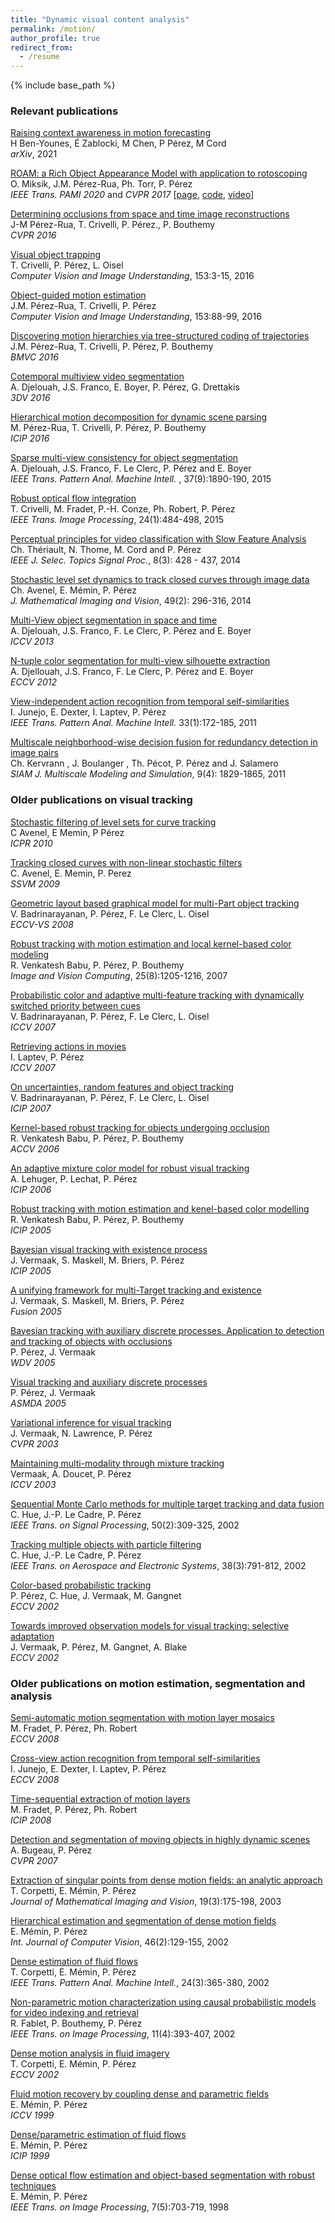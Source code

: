 ```yaml
---
title: "Dynamic visual content analysis"
permalink: /motion/
author_profile: true
redirect_from:
  - /resume
---
```


{% include base_path %}

### Relevant publications

[Raising context awareness in motion forecasting](https://arxiv.org/abs/2111.09094)  
H Ben-Younes, É Zablocki, M Chen, P Pérez, M Cord  
*arXiv*, 2021

[ROAM: a Rich Object Appearance Model with application to rotoscoping](http://openaccess.thecvf.com/content_cvpr_2017/papers/Miksik_ROAM_A_Rich_CVPR_2017_paper.pdf)  
O. Miksik, J.M. Pérez-Rua, Ph. Torr, P. Pérez  
*IEEE Trans. PAMI 2020* and *CVPR 2017* [[page](http://www.miksik.co.uk/projects/rotoscoping/roam.html), [code](https://github.com/omiksik/roam), [video](https://youtu.be/UvO7IacS9pQ)]

[Determining occlusions from space and time image reconstructions](https://hal.archives-ouvertes.fr/hal-01307703)  
J-M Pérez-Rua, T. Crivelli, P. Pérez., P. Bouthemy  
*CVPR 2016*

[Visual object trapping](http://www.sciencedirect.com/science/article/pii/S1077314216301059)  
T. Crivelli, P. Pérez, L. Oisel  
*Computer Vision and Image Understanding*, 153:3-15, 2016

[Object-guided motion estimation](http://www.sciencedirect.com/science/article/pii/S1077314216300546)  
J.M. Pérez-Rua, T. Crivelli, P. Pérez  
*Computer Vision and Image Understanding*, 153:88-99, 2016

[Discovering motion hierarchies via tree-structured coding of trajectories](https://hal.archives-ouvertes.fr/hal-01358454)  
J.M. Pérez-Rua, T. Crivelli, P. Pérez, P. Bouthemy  
*BMVC 2016*

[Cotemporal multiview video segmentation](https://hal.inria.fr/hal-01367430)  
A. Djelouah, J.S. Franco, E. Boyer, P. Pérez, G. Drettakis  
*3DV 2016*

[Hierarchical motion decomposition for dynamic scene parsing](https://hal.archives-ouvertes.fr/hal-01314095)  
M. Pérez-Rua, T. Crivelli, P. Pérez, P. Bouthemy  
*ICIP 2016*

[Sparse multi-view consistency for object segmentation](http://ieeexplore.ieee.org/xpl/articleDetails.jsp?arnumber=6996026)  
A. Djelouah, J.S. Franco, F. Le Clerc, P. Pérez and E. Boyer  
*IEEE Trans. Pattern Anal. Machine Intell.* , 37(9):1890-190, 2015

[Robust optical flow integration](http://ieeexplore.ieee.org/xpl/articleDetails.jsp?tp=&arnumber=6850051&queryText%3DRobust+optical+flow+integration)  
T. Crivelli, M. Fradet, P.-H. Conze, Ph. Robert, P. Pérez  
*IEEE Trans. Image Processing*, 24(1):484-498, 2015

[Perceptual principles for video classification with Slow Feature Analysis](http://webia.lip6.fr/~thomen/papers/Theriault-STSP-2014.pdf)  
Ch. Thériault, N. Thome, M. Cord and P. Pérez  
*IEEE J. Selec. Topics Signal Proc.*, 8(3): 428 - 437, 2014

[Stochastic level set dynamics to track closed curves through image data](http://hal.upmc.fr/docs/00/85/44/20/PDF/JMIV-Avenel-revised-3.pdf)  
Ch. Avenel, E. Mémin, P. Pérez  
*J. Mathematical Imaging and Vision*, 49(2): 296-316, 2014

[Multi-View object segmentation in space and time](http://www.cv-foundation.org/openaccess/content_iccv_2013/papers/Djelouah_Multi-view_Object_Segmentation_2013_ICCV_paper.pdf)  
A. Djelouah, J.S. Franco, F. Le Clerc, P. Pérez and E. Boyer  
*ICCV 2013*

[N-tuple color segmentation for multi-view silhouette extraction](http://hal.inria.fr/docs/00/73/57/18/PDF/Final_N-tuple_Multi-View_Silhouette_Extraction-1.pdf)  
A. Djellouah, J.S. Franco, F. Le Clerc, P. Pérez and E. Boyer  
*ECCV 2012*

[View-independent action recognition from temporal self-similarities](http://www.irisa.fr/vista/Papers/2010_pami_junejo.pdf)  
I. Junejo, E. Dexter, I. Laptev, P. Pérez  
*IEEE Trans. Pattern Anal. Machine Intell.* 33(1):172-185, 2011

[Multiscale neighborhood-wise decision fusion for redundancy detection in image pairs](http://hal.inria.fr/docs/00/77/18/95/PDF/SIAM_MMS_2012.pdf)  
Ch. Kervrann , J. Boulanger , Th. Pécot, P. Pérez and J. Salamero  
*SIAM J. Multiscale Modeling and Simulation*, 9(4): 1829-1865, 2011

### Older publications on visual tracking

[Stochastic filtering of level sets for curve tracking](http://www.researchgate.net/publication/220928323_Stochastic_Filtering_of_Level_Sets_for_Curve_Tracking/file/60b7d517faff3a5779.pdf)  
C Avenel, E Memin, P Pérez  
*ICPR 2010*

[Tracking closed curves with non-linear stochastic filters](http://www.irisa.fr/vista/Papers/2009_ssvm_avenel.pdf)  
C. Avenel, E. Memin, P. Perez  
*SSVM 2009*

[Geometric layout based graphical model for multi-Part object tracking](http://www.irisa.fr/vista/Papers/2008_eccv-vs_Badrinarayanan.pdf)  
V. Badrinarayanan, P. Pérez, F. Le Clerc, L. Oisel  
*ECCV-VS 2008*

[Robust tracking with motion estimation and local kernel-based color modeling](http://www.irisa.fr/vista/Papers/2007_ivc_babu.pdf)  
R. Venkatesh Babu, P. Pérez, P. Bouthemy  
*Image and Vision Computing*, 25(8):1205-1216, 2007

[Probabilistic color and adaptive multi-feature tracking with dynamically switched priority between cues](http://www.irisa.fr/vista/Papers/2007_iccv_Badrinarayanan.pdf)  
V. Badrinarayanan, P. Pérez, F. Le Clerc, L. Oisel  
*ICCV 2007*

[Retrieving actions in movies](http://www.irisa.fr/vista/Papers/2007_iccv_laptev.pdf)  
I. Laptev, P. Pérez  
*ICCV 2007*

[On uncertainties, random features and object tracking](http://ieeexplore.ieee.org/xpls/abs_all.jsp?arnumber=4379765&tag=1)  
V. Badrinarayanan, P. Pérez, F. Le Clerc, L. Oisel  
*ICIP 2007*

[Kernel-based robust tracking for objects undergoing occlusion](http://www.irisa.fr/vista/Papers/2006_accv_babu.pdf)  
R. Venkatesh Babu, P. Pérez, P. Bouthemy  
*ACCV 2006*

[An adaptive mixture color model for robust visual tracking](http://ieeexplore.ieee.org/stamp/stamp.jsp?arnumber=4106594)  
A. Lehuger, P. Lechat, P. Pérez  
*ICIP 2006*

[Robust tracking with motion estimation and kenel-based color modelling](http://www.irisa.fr/vista/Papers/2005_icip_babu.pdf)  
R. Venkatesh Babu, P. Pérez, P. Bouthemy  
*ICIP 2005*

[Bayesian visual tracking with existence process](http://www.irisa.fr/vista/Papers/2005_icip_vermaak.pdf)  
J. Vermaak, S. Maskell, M. Briers, P. Pérez  
*ICIP 2005*

[A unifying framework for multi-Target tracking and existence](http://fusion.isif.org/proceedings/fusion05CD/Content/papers/e363d93799a897469163f526b647.pdf)  
J. Vermaak, S. Maskell, M. Briers, P. Pérez   
*Fusion 2005*

[Bayesian tracking with auxiliary discrete processes. Application to detection and tracking of objects with occlusions](http://www.irisa.fr/vista/Papers/2005_wdviccv_perez.pdf)  
P. Pérez, J. Vermaak  
*WDV 2005*

[Visual tracking and auxiliary discrete processes](http://conferences.telecom-bretagne.eu/asmda2005/IMG/pdf/proceedings/1069.pdf)  
P. Pérez, J. Vermaak  
*ASMDA 2005*

[Variational inference for visual tracking](http://www.irisa.fr/vista/Papers/2003_cvpr_vermaak_2.pdf)  
J. Vermaak, N. Lawrence, P. Pérez  
*CVPR 2003*

[Maintaining multi-modality through mixture tracking](http://www.irisa.fr/vista/Papers/2003_iccv_vermaak.pdf)  
Vermaak, A. Doucet, P. Pérez  
*ICCV 2003*

[Sequential Monte Carlo methods for multiple target tracking and data fusion](http://www.irisa.fr/vista/Papers/2001/hue_sp.pdf)  
C. Hue, J.-P. Le Cadre, P. Pérez  
*IEEE Trans. on Signal Processing*, 50(2):309-325, 2002

[Tracking multiple objects with particle filtering](http://www.irisa.fr/vista/Papers/2002_aes_hue.pdf)  
C. Hue, J.-P. Le Cadre, P. Pérez  
*IEEE Trans. on Aerospace and Electronic Systems*, 38(3):791-812, 2002

[Color-based probabilistic tracking](http://www.irisa.fr/vista/Papers/2002/perez_hue_eccv02.pdf)  
P. Pérez, C. Hue, J. Vermaak, M. Gangnet  
*ECCV 2002*

[Towards improved observation models for visual tracking: selective adaptation](http://www.irisa.fr/vista/Papers/2002_eccv_vermaak.pdf)  
J. Vermaak, P. Pérez, M. Gangnet, A. Blake  
*ECCV 2002*

### Older publications on motion estimation, segmentation and analysis

[Semi-automatic motion segmentation with motion layer mosaics](http://www.irisa.fr/vista/Papers/2008_eccv_fradet.pdf)  
M. Fradet, P. Pérez, Ph. Robert  
*ECCV 2008*

[Cross-view action recognition from temporal self-similarities](http://www.irisa.fr/vista/Papers/2008-eccv-junejo.pdf)  
I. Junejo, E. Dexter, I. Laptev, P. Pérez  
*ECCV 2008*

[Time-sequential extraction of motion layers](http://www.irisa.fr/vista/Papers/2008-icip-fradet.pdf)  
M. Fradet, P. Pérez, Ph. Robert  
*ICIP 2008*

[Detection and segmentation of moving objects in highly dynamic scenes](http://www.irisa.fr/vista/Papers/2007_cvpr_bugeau.pdf)  
A. Bugeau, P. Pérez  
*CVPR 2007*

[Extraction of singular points from dense motion fields: an analytic approach](http://thomas.corpetti.free.fr/jmiv_corpetti.pdf)  
T. Corpetti, E. Mémin, P. Pérez  
*Journal of Mathematical Imaging and Vision*, 19(3):175-198, 2003

[Hierarchical estimation and segmentation of dense motion fields](https://www.cs.auckland.ac.nz/~rklette/TeachAuckland.html/CIMAT/MeminPerez_2002.pdf)  
E. Mémin, P. Pérez  
*Int. Journal of Computer Vision*, 46(2):129-155, 2002

[Dense estimation of fluid flows](http://www.irisa.fr/vista/Papers/2002_pami_corpetti.pdf)  
T. Corpetti, E. Mémin, P. Pérez  
*IEEE Trans. Pattern Anal. Machine Intell.*, 24(3):365-380, 2002

[Non-parametric motion characterization using causal probabilistic models for video indexing and retrieval](http://www.irisa.fr/vista/Papers/2002_ieeeip_fablet.pdf)  
R. Fablet, P. Bouthemy, P. Pérez  
*IEEE Trans. on Image Processing*, 11(4):393-407, 2002

[Dense motion analysis in fluid imagery](http://www.irisa.fr/vista/Papers/2002/corpetti_eccv02.pdf)   
T. Corpetti, E. Mémin, P. Pérez  
*ECCV 2002*

[Fluid motion recovery by coupling dense and parametric fields](http://www.irisa.fr/fluminance/publi/papers/Memin-Perez-ICCV99.pdf)  
E. Mémin, P. Pérez  
*ICCV 1999*

[Dense/parametric estimation of fluid flows](http://ieeexplore.ieee.org/xpls/abs_all.jsp?arnumber=817213)  
E. Mémin, P. Pérez  
*ICIP 1999*

[Dense optical flow estimation and object-based segmentation with robust techniques](http://www.irisa.fr/vista/Papers/1998_ieeeip_memin2.pdf)  
E. Mémin, P. Pérez  
*IEEE Trans. on Image Processing*, 7(5):703-719, 1998
